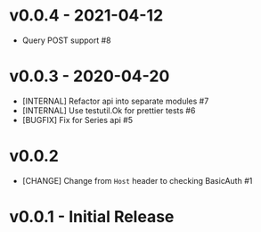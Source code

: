 # v0.0.4 - 2021-04-12

- Query POST support #8

# v0.0.3 - 2020-04-20

- [INTERNAL] Refactor api into separate modules #7
- [INTERNAL] Use testutil.Ok for prettier tests #6
- [BUGFIX] Fix for Series api #5

# v0.0.2

- [CHANGE] Change from `Host` header to checking BasicAuth #1

# v0.0.1 - Initial Release
